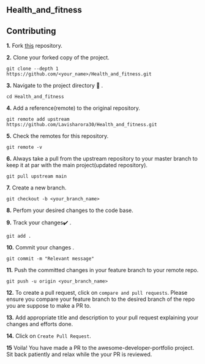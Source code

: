 ## Health_and_fitness

## Contributing

**1.**  Fork [this](https://github.com/Lavisharora30/Health_and_fitness.git) repository.

**2.**  Clone your forked copy of the project.

```
git clone --depth 1 https://github.com/<your_name>/Health_and_fitness.git
```

**3.** Navigate to the project directory :file_folder: .

```
cd Health_and_fitness

```

**4.** Add a reference(remote) to the original repository.

```
git remote add upstream https://github.com/Lavisharora30/Health_and_fitness.git
```

**5.** Check the remotes for this repository.
```
git remote -v
```

**6.** Always take a pull from the upstream repository to your master branch to keep it at par with the main project(updated repository).

```
git pull upstream main
```

**7.** Create a new branch.

```
git checkout -b <your_branch_name>
```

**8.** Perfom your desired changes to the code base.


**9.** Track your changes:heavy_check_mark: .

```
git add . 
```

**10.** Commit your changes .

```
git commit -m "Relevant message"
```

**11.** Push the committed changes in your feature branch to your remote repo.
```
git push -u origin <your_branch_name>
```

**12.** To create a pull request, click on `compare and pull requests`. Please ensure you compare your feature branch to the desired branch of the repo you are suppose to make a PR to.


**13.** Add appropriate title and description to your pull request explaining your changes and efforts done.


**14.** Click on `Create Pull Request`.


**15** Voila! You have made a PR to the awesome-developer-portfolio project. Sit back patiently and relax while the your PR is reviewed. 
